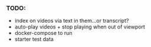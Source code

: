 ### TODO:
- index on videos via text in them...or transcript?
- auto-play videos + stop playing when out of viewport
- docker-compose to run
- starter test data

